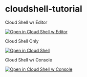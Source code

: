 # cloudshell-tutorial

Cloud Shell w/ Editor

[![Open in Cloud Shell w Editor](http://www.gstatic.com/cloudssh/images/open-btn.svg)](https://console.cloud.google.com/cloudshell/editor?cloudshell_git_repo=https://github.com/cgrant/cloudshell-tutorial.git&cloudshell_tutorial=docs/tutorial.md)

Cloud Shell Only

[![Open in Cloud Shell](http://www.gstatic.com/cloudssh/images/open-btn.svg)](https://console.cloud.google.com/cloudshell/editor?cloudshell_git_repo=https://github.com/cgrant/cloudshell-tutorial.git&cloudshell_tutorial=docs/tutorial.md&cloudshellonly=true)

Cloud Shell w/ Console

[![Open in Cloud Shell w Console](http://www.gstatic.com/cloudssh/images/open-btn.svg)](https://console.cloud.google.com/home/dashboard?cloudshell_git_repo=https://github.com/cgrant/cloudshell-tutorial.git&cloudshell_tutorial=docs/tutorial.md)
 



